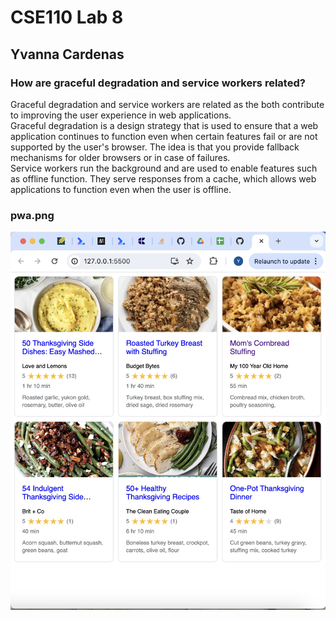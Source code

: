 # CSE110 Lab 8
## Yvanna Cardenas
### How are graceful degradation and service workers related?
Graceful degradation and service workers are related as the both contribute to improving the user experience in web applications. <br>
Graceful degradation is a design strategy that is used to ensure that a web application continues to function even when certain features fail or are not supported by the user's browser. The idea is that you provide fallback mechanisms for older browsers or in case of failures.<br>
Service workers run the background and are used to enable features such as offline function. They serve responses from a cache, which allows web applications to function even when the user is offline. 
### pwa.png
![pwg.png](./pwa.png)